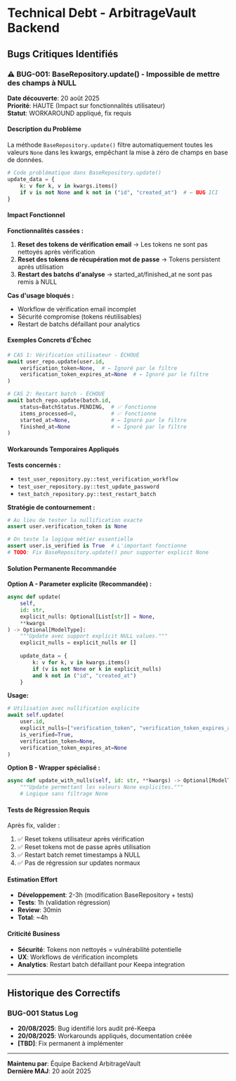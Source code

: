 # Technical Debt - ArbitrageVault Backend

## Bugs Critiques Identifiés

### ⚠️ BUG-001: BaseRepository.update() - Impossible de mettre des champs à NULL

**Date découverte**: 20 août 2025  
**Priorité**: HAUTE (Impact sur fonctionnalités utilisateur)  
**Statut**: WORKAROUND appliqué, fix requis

#### **Description du Problème**

La méthode `BaseRepository.update()` filtre automatiquement toutes les valeurs `None` dans les kwargs, empêchant la mise à zéro de champs en base de données.

```python
# Code problématique dans BaseRepository.update()
update_data = {
    k: v for k, v in kwargs.items() 
    if v is not None and k not in ("id", "created_at")  # ← BUG ICI
}
```

#### **Impact Fonctionnel**

**Fonctionnalités cassées :**
1. **Reset des tokens de vérification email** → Les tokens ne sont pas nettoyés après vérification
2. **Reset des tokens de récupération mot de passe** → Tokens persistent après utilisation
3. **Restart des batchs d'analyse** → started_at/finished_at ne sont pas remis à NULL

**Cas d'usage bloqués :**
- Workflow de vérification email incomplet
- Sécurité compromise (tokens réutilisables)
- Restart de batchs défaillant pour analytics

#### **Exemples Concrets d'Échec**

```python
# CAS 1: Vérification utilisateur - ÉCHOUE
await user_repo.update(user.id, 
    verification_token=None,  # ← Ignoré par le filtre
    verification_token_expires_at=None  # ← Ignoré par le filtre
)

# CAS 2: Restart batch - ÉCHOUE  
await batch_repo.update(batch.id,
    status=BatchStatus.PENDING,  # ✅ Fonctionne
    items_processed=0,           # ✅ Fonctionne  
    started_at=None,             # ← Ignoré par le filtre
    finished_at=None             # ← Ignoré par le filtre
)
```

#### **Workarounds Temporaires Appliqués**

**Tests concernés :**
- `test_user_repository.py::test_verification_workflow`
- `test_user_repository.py::test_update_password` 
- `test_batch_repository.py::test_restart_batch`

**Stratégie de contournement :**
```python
# Au lieu de tester la nullification exacte
assert user.verification_token is None

# On teste la logique métier essentielle
assert user.is_verified is True  # L'important fonctionne
# TODO: Fix BaseRepository.update() pour supporter explicit None
```

#### **Solution Permanente Recommandée**

**Option A - Parameter explicite (Recommandée) :**
```python
async def update(
    self, 
    id: str, 
    explicit_nulls: Optional[List[str]] = None,
    **kwargs
) -> Optional[ModelType]:
    """Update avec support explicit NULL values."""
    explicit_nulls = explicit_nulls or []
    
    update_data = {
        k: v for k, v in kwargs.items()
        if (v is not None or k in explicit_nulls) 
        and k not in ("id", "created_at")
    }
```

**Usage:**
```python
# Utilisation avec nullification explicite
await self.update(
    user.id,
    explicit_nulls=["verification_token", "verification_token_expires_at"],
    is_verified=True,
    verification_token=None,
    verification_token_expires_at=None
)
```

**Option B - Wrapper spécialisé :**
```python
async def update_with_nulls(self, id: str, **kwargs) -> Optional[ModelType]:
    """Update permettant les valeurs None explicites."""
    # Logique sans filtrage None
```

#### **Tests de Régression Requis**

Après fix, valider :
1. ✅ Reset tokens utilisateur après vérification
2. ✅ Reset tokens mot de passe après utilisation  
3. ✅ Restart batch remet timestamps à NULL
4. ✅ Pas de régression sur updates normaux

#### **Estimation Effort**

- **Développement**: 2-3h (modification BaseRepository + tests)
- **Tests**: 1h (validation régression)  
- **Review**: 30min
- **Total**: ~4h

#### **Criticité Business**

- **Sécurité**: Tokens non nettoyés = vulnérabilité potentielle
- **UX**: Workflows de vérification incomplets
- **Analytics**: Restart batch défaillant pour Keepa integration

---

## Historique des Correctifs

### BUG-001 Status Log
- **20/08/2025**: Bug identifié lors audit pré-Keepa
- **20/08/2025**: Workarounds appliqués, documentation créée
- **[TBD]**: Fix permanent à implémenter

---

**Maintenu par**: Équipe Backend ArbitrageVault  
**Dernière MAJ**: 20 août 2025